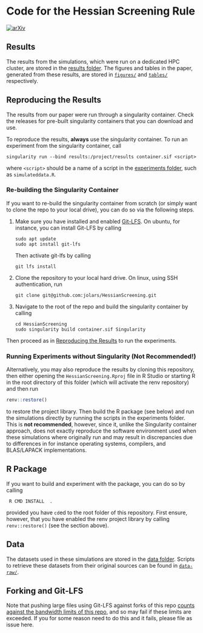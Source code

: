 # Code for the Hessian Screening Rule

[![arXiv](https://img.shields.io/badge/arXiv-1234.56789-b31b1b.svg)](https://arxiv.org/abs/2104.13026)

## Results

The results from the simulations, which were run on a dedicated HPC
cluster, are stored in the [results folder](results/). The figures and
tables in the paper, generated from these results, are stored in
[`figures/`](figures/) and [`tables/`](tables/) respectively.

## Reproducing the Results

The results from our paper were run through a singularity container.
Check the releases for pre-built singularity containers that you can
download and use.

To reproduce the results, **always** use the singularity container. To
run an experiment from the singularity container, call

``` shell
singularity run --bind results:/project/results container.sif <script>
```

where `<script>` should be a name of a script in the [experiments
folder](experiments/), such as `simulateddata.R`.

### Re-building the Singularity Container

If you want to re-build the singularity container from scratch (or
simply want to clone the repo to your local drive), you can do so via
the following steps.

1.  Make sure you have installed and enabled
    [Git-LFS](https://git-lfs.github.com/). On ubuntu, for instance, you
    can install Git-LFS by calling
    
    ``` shell
    sudo apt update
    sudo apt install git-lfs
    ```
    
    Then activate git-lfs by calling
    
    ``` shell
    git lfs install
    ```

2.  Clone the repository to your local hard drive. On linux, using SSH
    authentication, run
    
    ``` shell
    git clone git@github.com:jolars/HessianScreening.git
    ```

3.  Navigate to the root of the repo and build the singularity container
    by calling
    
    ``` shell
    cd HessianScreening
    sudo singularity build container.sif Singularity
    ```

Then proceed as in [Reproducing the Results](#reproducing-the-results)
to run the experiments.

### Running Experiments without Singularity (Not Recommended\!)

Alternatively, you may also reproduce the results by cloning this
repository, then either opening the `HessianScreening.Rproj` file in R
Studio or starting R in the root directory of this folder (which will
activate the renv repository) and then run

``` r
renv::restore()
```

to restore the project library. Then build the R package (see below) and
run the simulations directly by running the scripts in the experiments
folder. This is **not recommended**, however, since it, unlike the
Singularity container approach, does not exactly reproduce the software
environment used when these simulations where originally run and may
result in discrepancies due to differences in for instance operating
systems, compilers, and BLAS/LAPACK implementations.

## R Package

If you want to build and experiment with the package, you can do so by
calling

``` shell
 R CMD INSTALL  .
```

provided you have `cd`ed to the root folder of this repository. First
ensure, however, that you have enabled the renv project library by
calling `renv::restore()` (see the section above).

## Data

The datasets used in these simulations are stored in the [data
folder](data/). Scripts to retrieve these datasets from their original
sources can be found in [`data-raw/`](data-raw/).

## Forking and Git-LFS

Note that pushing large files using Git-LFS against forks of this repo
[counts against the bandwidth limits of this
repo](https://docs.github.com/en/github/managing-large-files/collaboration-with-git-large-file-storage),
and so may fail if these limits are exceeded. If you for some reason
need to do this and it fails, please file as issue here.
